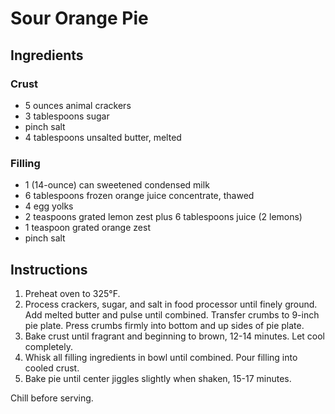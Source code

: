 # Sour Orange Pie

## Ingredients

### Crust

- 5 ounces animal crackers
- 3 tablespoons sugar
- pinch salt
- 4 tablespoons unsalted butter, melted

### Filling

- 1 (14-ounce) can sweetened condensed milk
- 6 tablespoons frozen orange juice concentrate, thawed
- 4 egg yolks
- 2 teaspoons grated lemon zest plus 6 tablespoons juice (2 lemons)
- 1 teaspoon grated orange zest
- pinch salt

## Instructions

1. Preheat oven to 325°F.
2. Process crackers, sugar, and salt in food processor until finely ground. Add melted butter and pulse until combined. Transfer crumbs to 9-inch pie plate. Press crumbs firmly into bottom and up sides of pie plate.
3. Bake crust until fragrant and beginning to brown, 12-14 minutes. Let cool completely.
4. Whisk all filling ingredients in bowl until combined. Pour filling into cooled crust.
5. Bake pie until center jiggles slightly when shaken, 15-17 minutes.

Chill before serving.
